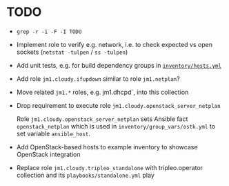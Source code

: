 # TODO

* `grep -r -i -F -I TODO`

* Implement role to verify e.g. network, i.e. to check expected vs open sockets (`netstat -tulpen` / `ss -tulpen`)

* Add unit tests, e.g. for build dependency groups in [`inventory/hosts.yml`](inventory/hosts.yml)

* Add role `jm1.cloudy.ifupdown` similar to role `jm1.netplan`?

* Move related `jm1.*` roles, e.g. jm1.dhcpd`, into this collection

* Drop requirement to execute role `jm1.cloudy.openstack_server_netplan`

  Role `jm1.cloudy.openstack_server_netplan` sets Ansible fact `openstack_netplan`
  which is used in `inventory/group_vars/ostk.yml` to set variable `ansible_host`.

* Add OpenStack-based hosts to example inventory to showcase OpenStack integration

* Replace role `jm1.cloudy.tripleo_standalone` with tripleo.operator collection and its `playbooks/standalone.yml` play
